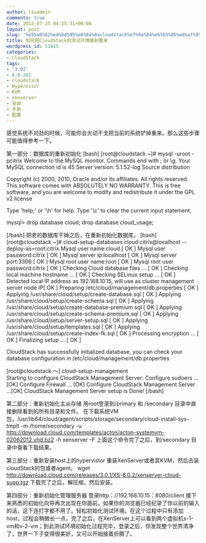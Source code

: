 ```yaml
---
author: liuadmin
comments: true
date: 2012-07-25 04:25:31+00:00
layout: post
slug: '%e5%a6%82%e4%bd%95%e6%8a%8acloudstack%e7%9a%84%e6%b5%8b%e8%af%95%e7%8e%af%e5%a2%83%e6%8e%a8%e5%88%b0%e9%87%8d%e6%9d%a5'
title: 如何把CloudStack的测试环境推到重来
wordpress_id: 51815
categories:
- CloudStack
tags:
- '3.02'
- 6.0.201
- cloudstack
- Hypervisor
- KVM
- xenserver
- 安装
- 手册
- 配置
---
```


感觉系统不对劲的时候，可能你会大动干戈把当前的系统铲掉重来。那么这些步骤可能值得参考一下。

第一部分：数据库的重新初始化
[bash]
[root@cloudstack ~]# mysql -uroot -pcitrix
Welcome to the MySQL monitor.  Commands end with ; or \g.
Your MySQL connection id is 45
Server version: 5.1.52-log Source distribution

Copyright (c) 2000, 2010, Oracle and/or its affiliates. All rights reserved.
This software comes with ABSOLUTELY NO WARRANTY. This is free software,
and you are welcome to modify and redistribute it under the GPL v2 license

Type 'help;' or '\h' for help. Type '\c' to clear the current input statement.

mysql> drop database cloud; drop database cloud_usage;

[/bash]
把老的数据库干掉之后，在重新初始化数据库。
[bash]
[root@cloudstack ~]# cloud-setup-databases cloud:citrix@localhost --deploy-as=root:citrix
Mysql user name:cloud                                                           [ OK ]
Mysql user password:citrix                                                      [ OK ]
Mysql server ip:localhost                                                       [ OK ]
Mysql server port:3306                                                          [ OK ]
Mysql root user name:root                                                       [ OK ]
Mysql root user password:citrix                                                 [ OK ]
Checking Cloud database files ...                                               [ OK ]
Checking local machine hostname ...                                             [ OK ]
Checking SELinux setup ...                                                      [ OK ]
Detected local IP address as 192.168.10.15, will use as cluster management server node IP[ OK ]
Preparing /etc/cloud/management/db.properties                                   [ OK ]
Applying /usr/share/cloud/setup/create-database.sql                             [ OK ]
Applying /usr/share/cloud/setup/create-schema.sql                               [ OK ]
Applying /usr/share/cloud/setup/create-database-premium.sql                     [ OK ]
Applying /usr/share/cloud/setup/create-schema-premium.sql                       [ OK ]
Applying /usr/share/cloud/setup/server-setup.sql                                [ OK ]
Applying /usr/share/cloud/setup/templates.sql                                   [ OK ]
Applying /usr/share/cloud/setup/create-index-fk.sql                             [ OK ]
Processing encryption ...                                                       [ OK ]
Finalizing setup ...                                                            [ OK ]

CloudStack has successfully initialized database, you can check your database configuration in /etc/cloud/management/db.properties

[root@cloudstack ～] cloud-setup-management  
Starting to configure CloudStack Management Server:
Configure sudoers ...         [OK]
Configure Firewall ...        [OK]
Configure CloudStack Management Server ...[OK]
CloudStack Management Server setup is Done!
[/bash]

第二部分：重新初始化主从存储
用root登录到/primary 和 /secondary 目录中直接删除看到的所有目录和文件。 
在下载系统VM包，/usr/lib64/cloud/agent/scripts/storage/secondary/cloud-install-sys-tmplt -m /home/secondary -u http://download.cloud.com/templates/acton/acton-systemvm-02062012.vhd.bz2 -h xenserver -F
上面这个命令完了之后，到/secondary 目录中查看下载结果。

第三部分：重新安装host上的hypervistor
重装XenServer或者其KVM，然后去装cloudStack的包或者agent。
wget http://download.cloud.com/releases/3.0.1/XS-6.0.2/xenserver-cloud-supp.tgz
下载完了之后，解压缩，然后安装。

第四部分：重新初始化管理服务器
登录http：//192.168.10.15：8080/client 接下来熟悉的初始化向导再次出现在你面前，如果你的浏览器已经纪录了你以前的输入的话，这下连打字都不用了。轻松初始化测试环境。在这个过程中只有添加host，过程会稍微长一点，完了之后，在XenServer上可以看到两个虚拟机s-1-vm和v-2-vm；到此测试环境初始化过程完毕，登录之后，你发现整个世界清净了，世界一下子变得很美好，又可以开始接着折腾了。
